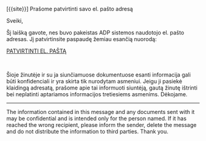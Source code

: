 [{{site}}] Prašome patvirtinti savo el. pašto adresą

Sveiki, 

Šį laišką gavote, nes buvo pakeistas ADP sistemos naudotojo el. pašto adresas. Jį patvirtinsite paspaudę žemiau esančią nuorodą:
 
[PATVIRTINTI EL. PAŠTĄ]({{activate_url}})

<br />

Šioje žinutėje ir su ja siunčiamuose dokumentuose esanti informacija gali būti konfidenciali ir yra skirta tik nurodytam asmeniui. Jeigu ji pasiekė klaidingą adresatą, prašome apie tai informuoti siuntėją, gautą žinutę ištrinti bei neplatinti aptariamos informacijos tretiesiems asmenims. Dėkojame.

----------------------------------------------------------------------

The information contained in this message and any documents sent with it may be confidential and is intended only for the person named. If it has reached the wrong recipient, please inform the sender, delete the message and do not distribute the information to third parties. Thank you.
